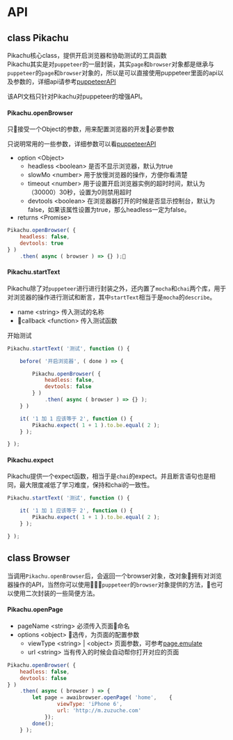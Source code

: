 # API

## class Pikachu

Pikachu核心class，提供开启浏览器和协助测试的工具函数  
Pikachu其实是对`puppeteer`的一层封装，其实`page`和`browser`对象都是继承与`puppeteer`的`page`和`browser`对象的，所以是可以直接使用puppeteer里面的api以及参数的，详细api请参考[puppeteerAPI](https://github.com/GoogleChrome/puppeteer/blob/master/docs/api.md)  
  
该API文档只针对Pikachu对puppeteer的增强API。

#### Pikachu.openBrowser

只接受一个Object的参数，用来配置浏览器的开发必要参数

只说明常用的一些参数，详细参数可以看[puppeteerAPI](https://github.com/GoogleChrome/puppeteer/blob/master/docs/api.md)

- option \<Object>
    - headless \<boolean> 是否不显示浏览器，默认为true
    - slowMo \<number> 用于放慢浏览器的操作，方便你看清楚
    - timeout \<number> 用于设置开启浏览器实例的超时时间，默认为（30000）30秒，设置为0则禁用超时
    - devtools \<boolean> 在浏览器器打开的时候是否显示控制台，默认为false，如果该属性设置为true，那么headless一定为false。
- returns \<Promise<Browser>>

```javascript
Pikachu.openBrowser( {
    headless: false,
    devtools: true
} )
    .then( async ( browser ) => {} );
```

#### Pikachu.startText

Pikachu除了对`puppeteer`进行进行封装之外，还内置了`mocha`和`chai`两个库，用于对浏览器的操作进行测试和断言，其中`startText`相当于是`mocha`的`describe`。

- name \<string> 传入测试的名称
- callback \<function> 传入测试函数

开始测试

```javascript
Pikachu.startText( '测试', function () {

    before( '开启浏览器', ( done ) => {

        Pikachu.openBrowser( {
            headless: false,
            devtools: false
        } )
            .then( async ( browser ) => {} );
    } )

    it( '1 加 1 应该等于 2', function () {
        Pikachu.expect( 1 + 1 ).to.be.equal( 2 );
    } );

} );
```

#### Pikachu.expect

Pikachu提供一个expect函数，相当于是`chai`的expect。并且断言语句也是相同，最大限度减低了学习难度，保持和chai的一致性。

```javascript
Pikachu.startText( '测试', function () {

    it( '1 加 1 应该等于 2', function () {
        Pikachu.expect( 1 + 1 ).to.be.equal( 2 );
    } );

} );
```

## class Browser

当调用`Pikachu.openBrowser`后，会返回一个browser对象，改对象拥有对浏览器操作的API，当然你可以使用`puppeteer`的`browser`对象提供的方法，也可以使用二次封装的一些简便方法。

#### Pikachu.openPage

- pageName \<string> 必须传入页面命名
- options \<object> 选传，为页面的配置参数
    - viewType \<string> | \<object> 页面参数，可参考[page.emulate](https://github.com/GoogleChrome/puppeteer/blob/master/docs/api.md#pageemulateoptions)
    - url \<string> 当有传入的时候会自动帮你打开对应的页面

```javascript
Pikachu.openBrowser( {
    headless: false,
    devtools: false
} )
    .then( async ( browser ) => {
        let page = awaibrowser.openPage( 'home',    {
                viewType: 'iPhone 6',
                url: 'http://m.zuzuche.com'
            });
        done();
    } );
```








